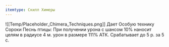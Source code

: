 ```yaml
---
itemtype: Скилл Химеры
---
```

![[Temp/Placeholder_Chimera_Techniques.png]]
Дает Особую технику Сороки Песнь птицы: При получении урона с шансом 10% наносит целям в радиусе 4 м. урон в размере 111% АТК. Срабатывает до 5 р. за 5 с.
